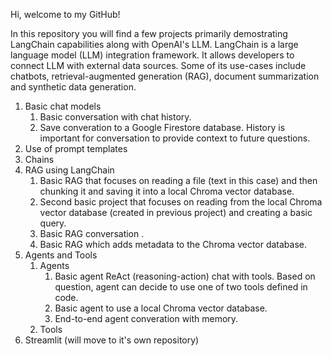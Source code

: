 Hi, welcome to my GitHub!

In this repository you will find a few projects primarily demostrating LangChain capabilities along with OpenAI's LLM.
LangChain is a large language model (LLM) integration framework. It allows developers to connect LLM with external data sources.
Some of its use-cases include chatbots, retrieval-augmented generation (RAG), document summarization and synthetic data generation.

1. Basic chat models
   1. Basic conversation with chat history.
   2. Save converation to a Google Firestore database. History is important for conversation to provide context to future questions.
3. Use of prompt templates
4. Chains
5. RAG using LangChain
   1. Basic RAG that focuses on reading a file (text in this case) and then chunking it and saving it into a local Chroma vector database.
   2. Second basic project that focuses on reading from the local Chroma vector database (created in previous project) and creating a basic query.
   3. Basic RAG conversation .
   4. Basic RAG which adds metadata to the Chroma vector database.
7. Agents and Tools
   1. Agents
         1. Basic agent ReAct (reasoning-action) chat with tools. Based on question, agent can decide to use one of two tools defined in code.
         2. Basic agent to use a local Chroma vector database.
         3. End-to-end agent converation with memory.
   3. Tools
9. Streamlit (will move to it's own repository)
   
